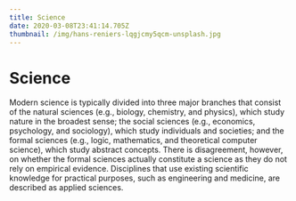 ```yaml
---
title: Science
date: 2020-03-08T23:41:14.705Z
thumbnail: /img/hans-reniers-lqgjcmy5qcm-unsplash.jpg
---
```

# Science

Modern science is typically divided into three major branches that consist of the natural sciences (e.g., biology, chemistry, and physics), which study nature in the broadest sense; the social sciences (e.g., economics, psychology, and sociology), which study individuals and societies; and the formal sciences (e.g., logic, mathematics, and theoretical computer science), which study abstract concepts. There is disagreement, however, on whether the formal sciences actually constitute a science as they do not rely on empirical evidence. Disciplines that use existing scientific knowledge for practical purposes, such as engineering and medicine, are described as applied sciences.
